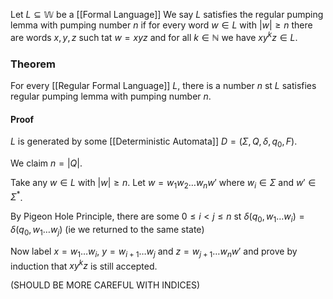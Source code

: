 Let $L\subseteq \mathbb{W}$ be a [[Formal Language]]
We say $L$ satisfies the regular pumping lemma with pumping number $n$ if for every word $w\in L$ with $\lvert w \rvert\geq n$ there are words $x,y,z$ such tat $w=xyz$ and for all $k\in \mathbb{N}$ we have $xy^{k}z\in L$.

### Theorem
For every [[Regular Formal Language]] $L$, there is a number $n$ st $L$ satisfies regular pumping lemma with pumping number $n$.
#### Proof
$L$ is generated by some [[Deterministic Automata]] $D=(\Sigma,Q,\delta,q_{0},F)$.

We claim $n=\lvert Q \rvert$.

Take any $w\in L$ with $\lvert w \rvert\geq n$.
Let $w=w_{1}w_{2}\dots w_{n}w'$
where $w_{i}\in \Sigma$ and $w'\in \Sigma ^{*}$.

By Pigeon Hole Principle, there are some $0\leq i<j\leq n$ st
$\delta(q_{0},w_{1}\dots w_{i})=\delta(q_{0},w_{1}\dots w_{j})$
(ie we returned to the same state)

Now label $x=w_{1}\dots w_{i}$, $y=w_{i+1}\dots w_{j}$ and $z=w_{j+1}\dots w_{n}w'$
and prove by induction that $xy^{k}z$ is still accepted.

(SHOULD BE MORE CAREFUL WITH INDICES)